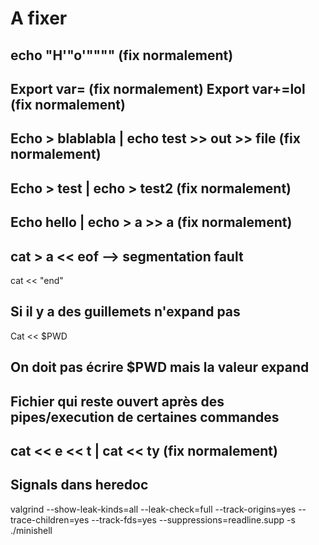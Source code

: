 # A fixer


echo "H'"o'"""" (fix normalement)
--------------------------------------------------------
Export var= (fix normalement)
Export var+=lol (fix normalement)
--------------------------------------------------------
Echo > blablabla | echo test >> out >> file (fix normalement)
--------------------------------------------------------
Echo > test | echo > test2 (fix normalement)
--------------------------------------------------------
Echo hello | echo > a >> a (fix normalement)
--------------------------------------------------------
cat > a << eof --> segmentation fault
--------------------------------------------------------
cat << "end"

Si il y a des guillemets n'expand pas
--------------------------------------------------------
Cat << $PWD

On doit pas écrire $PWD mais la valeur expand
--------------------------------------------------------
Fichier qui reste ouvert après des pipes/execution de certaines commandes
--------------------------------------------------------
cat << e << t | cat << ty (fix normalement)
--------------------------------------------------------
Signals dans heredoc
--------------------------------------------------------
valgrind --show-leak-kinds=all --leak-check=full --track-origins=yes --trace-children=yes --track-fds=yes --suppressions=readline.supp -s ./minishell
